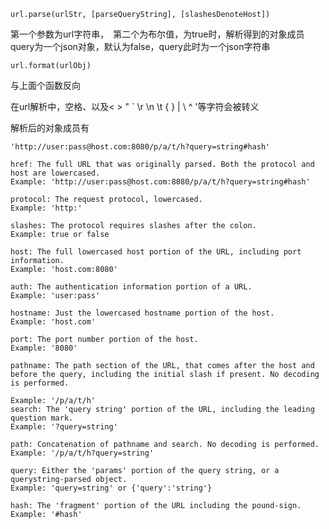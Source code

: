     url.parse(urlStr, [parseQueryString], [slashesDenoteHost])
    
第一个参数为url字符串，　第二个为布尔值，为true时，解析得到的对象成员query为一个json对象，默认为false，query此时为一个json字符串

    url.format(urlObj)

与上面个函数反向

在url解析中，空格、以及< > " ` \r \n \t { } | \ ^ '等字符会被转义

解析后的对象成员有

    'http://user:pass@host.com:8080/p/a/t/h?query=string#hash'
    
    href: The full URL that was originally parsed. Both the protocol and host are lowercased.
    Example: 'http://user:pass@host.com:8080/p/a/t/h?query=string#hash'
    
    protocol: The request protocol, lowercased.
    Example: 'http:'
    
    slashes: The protocol requires slashes after the colon.
    Example: true or false
    
    host: The full lowercased host portion of the URL, including port information.
    Example: 'host.com:8080'
    
    auth: The authentication information portion of a URL.
    Example: 'user:pass'
    
    hostname: Just the lowercased hostname portion of the host.
    Example: 'host.com'
    
    port: The port number portion of the host.
    Example: '8080'
    
    pathname: The path section of the URL, that comes after the host and before the query, including the initial slash if present. No decoding is performed.
    
    Example: '/p/a/t/h'
    search: The 'query string' portion of the URL, including the leading question mark.
    Example: '?query=string'
    
    path: Concatenation of pathname and search. No decoding is performed.
    Example: '/p/a/t/h?query=string'
    
    query: Either the 'params' portion of the query string, or a querystring-parsed object.
    Example: 'query=string' or {'query':'string'}
    
    hash: The 'fragment' portion of the URL including the pound-sign.
    Example: '#hash'